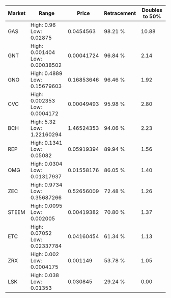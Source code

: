 | Market | Range | Price| Retracement | Doubles to 50% |
| --- | --- | --- | --- | --- |
| GAS | High: 0.96<br />Low: 0.02875 | 0.0454563 | 98.21 % | 10.88 |
| GNT | High: 0.001404<br />Low: 0.00038502 | 0.00041724 | 96.84 % | 2.14 |
| GNO | High: 0.4889<br />Low: 0.15679603 | 0.16853646 | 96.46 % | 1.92 |
| CVC | High: 0.002353<br />Low: 0.0004172 | 0.00049493 | 95.98 % | 2.80 |
| BCH | High: 5.32<br />Low: 1.22160294 | 1.46524353 | 94.06 % | 2.23 |
| REP | High: 0.1341<br />Low: 0.05082 | 0.05919394 | 89.94 % | 1.56 |
| OMG | High: 0.0304<br />Low: 0.01317937 | 0.01558176 | 86.05 % | 1.40 |
| ZEC | High: 0.9734<br />Low: 0.35687266 | 0.52656009 | 72.48 % | 1.26 |
| STEEM | High: 0.0095<br />Low: 0.002005 | 0.00419382 | 70.80 % | 1.37 |
| ETC | High: 0.07052<br />Low: 0.02337784 | 0.04160454 | 61.34 % | 1.13 |
| ZRX | High: 0.002<br />Low: 0.0004175 | 0.001149 | 53.78 % | 1.05 |
| LSK | High: 0.038<br />Low: 0.01353 | 0.030845 | 29.24 % | 0.00 |
